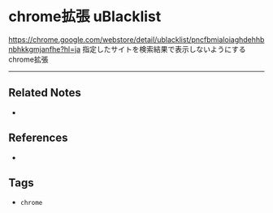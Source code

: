 # chrome拡張 uBlacklist
https://chrome.google.com/webstore/detail/ublacklist/pncfbmialoiaghdehhbnbhkkgmjanfhe?hl=ja
指定したサイトを検索結果で表示しないようにするchrome拡張

---
## Related Notes
- 

## References
- 

## Tags
- `chrome` 